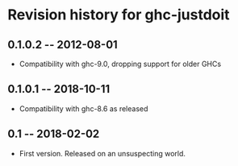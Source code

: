 # Revision history for ghc-justdoit

## 0.1.0.2 -- 2012-08-01

* Compatibility with ghc-9.0, dropping support for older GHCs

## 0.1.0.1 -- 2018-10-11

* Compatibility with ghc-8.6 as released

## 0.1 -- 2018-02-02

* First version. Released on an unsuspecting world.
